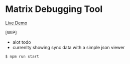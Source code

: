 # Matrix Debugging Tool

[Live Demo](https://matrix-debug.vercel.app)

[WIP]

-   alot todo
-   currenlty showing sync data with a simple json viewer

```sh
$ npm run start
```
